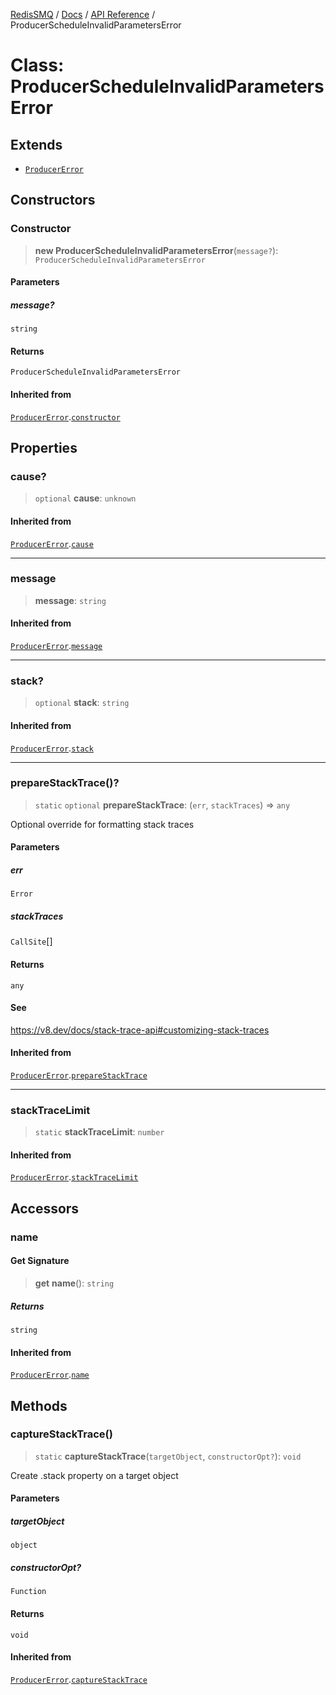 [RedisSMQ](../../../README.md) / [Docs](../../README.md) / [API Reference](../README.md) / ProducerScheduleInvalidParametersError

# Class: ProducerScheduleInvalidParametersError

## Extends

- [`ProducerError`](ProducerError.md)

## Constructors

### Constructor

> **new ProducerScheduleInvalidParametersError**(`message?`): `ProducerScheduleInvalidParametersError`

#### Parameters

##### message?

`string`

#### Returns

`ProducerScheduleInvalidParametersError`

#### Inherited from

[`ProducerError`](ProducerError.md).[`constructor`](ProducerError.md#constructor)

## Properties

### cause?

> `optional` **cause**: `unknown`

#### Inherited from

[`ProducerError`](ProducerError.md).[`cause`](ProducerError.md#cause)

***

### message

> **message**: `string`

#### Inherited from

[`ProducerError`](ProducerError.md).[`message`](ProducerError.md#message)

***

### stack?

> `optional` **stack**: `string`

#### Inherited from

[`ProducerError`](ProducerError.md).[`stack`](ProducerError.md#stack)

***

### prepareStackTrace()?

> `static` `optional` **prepareStackTrace**: (`err`, `stackTraces`) => `any`

Optional override for formatting stack traces

#### Parameters

##### err

`Error`

##### stackTraces

`CallSite`[]

#### Returns

`any`

#### See

https://v8.dev/docs/stack-trace-api#customizing-stack-traces

#### Inherited from

[`ProducerError`](ProducerError.md).[`prepareStackTrace`](ProducerError.md#preparestacktrace)

***

### stackTraceLimit

> `static` **stackTraceLimit**: `number`

#### Inherited from

[`ProducerError`](ProducerError.md).[`stackTraceLimit`](ProducerError.md#stacktracelimit)

## Accessors

### name

#### Get Signature

> **get** **name**(): `string`

##### Returns

`string`

#### Inherited from

[`ProducerError`](ProducerError.md).[`name`](ProducerError.md#name)

## Methods

### captureStackTrace()

> `static` **captureStackTrace**(`targetObject`, `constructorOpt?`): `void`

Create .stack property on a target object

#### Parameters

##### targetObject

`object`

##### constructorOpt?

`Function`

#### Returns

`void`

#### Inherited from

[`ProducerError`](ProducerError.md).[`captureStackTrace`](ProducerError.md#capturestacktrace)
